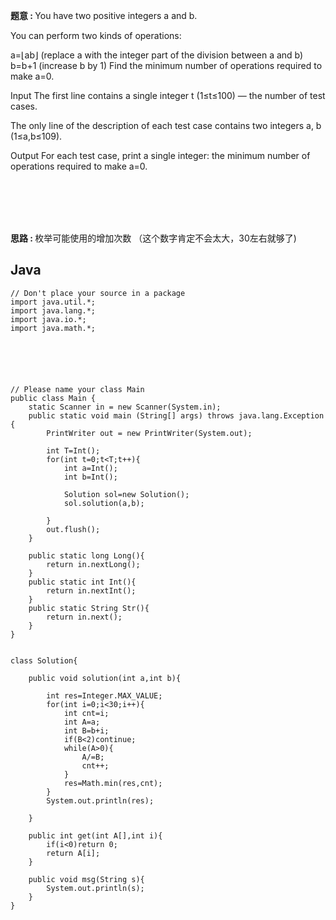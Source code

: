 
<b>题意 : </b>
You have two positive integers a and b.

You can perform two kinds of operations:

a=⌊ab⌋ (replace a with the integer part of the division between a and b)
b=b+1 (increase b by 1)
Find the minimum number of operations required to make a=0.

Input
The first line contains a single integer t (1≤t≤100) — the number of test cases.

The only line of the description of each test case contains two integers a, b (1≤a,b≤109).

Output
For each test case, print a single integer: the minimum number of operations required to make a=0.

<br/><br/><br/><br/>

<b>思路 : </b>
枚举可能使用的增加次数 （这个数字肯定不会太大，30左右就够了)



## Java
```
// Don't place your source in a package
import java.util.*;
import java.lang.*;
import java.io.*;
import java.math.*;






// Please name your class Main
public class Main {
    static Scanner in = new Scanner(System.in);
    public static void main (String[] args) throws java.lang.Exception {
        PrintWriter out = new PrintWriter(System.out);

        int T=Int();
        for(int t=0;t<T;t++){
            int a=Int();
            int b=Int();

            Solution sol=new Solution();
            sol.solution(a,b);

        }
        out.flush();
    }

    public static long Long(){
        return in.nextLong();
    }
    public static int Int(){
        return in.nextInt();
    }
    public static String Str(){
        return in.next();
    }
}


class Solution{

    public void solution(int a,int b){

        int res=Integer.MAX_VALUE;
        for(int i=0;i<30;i++){
            int cnt=i;
            int A=a;
            int B=b+i;
            if(B<2)continue;
            while(A>0){
                A/=B;
                cnt++;
            }
            res=Math.min(res,cnt);
        }
        System.out.println(res);

    }

    public int get(int A[],int i){
        if(i<0)return 0;
        return A[i];
    }

    public void msg(String s){
        System.out.println(s);
    }
}
```

